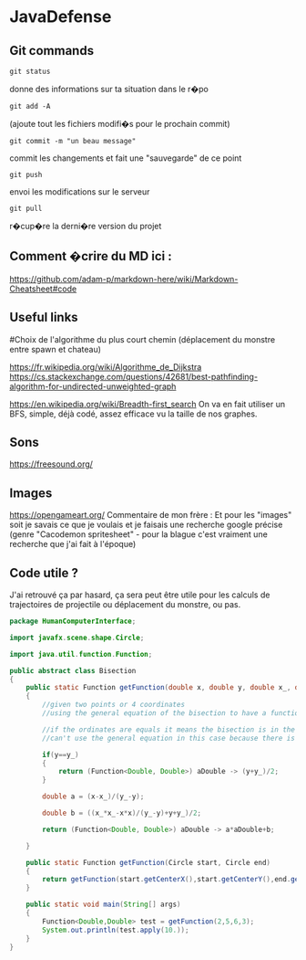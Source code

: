 # JavaDefense

## Git commands
```git
git status
```
donne des informations sur ta situation dans le r�po


```git
git add -A
```
(ajoute tout les fichiers modifi�s pour le prochain commit)


```git
git commit -m "un beau message"
```
commit les changements et fait une "sauvegarde" de ce point


```git
git push
```
envoi les modifications sur le serveur


```git
git pull
```
r�cup�re la derni�re version du projet

## Comment �crire du MD ici :
https://github.com/adam-p/markdown-here/wiki/Markdown-Cheatsheet#code

## Useful links

#Choix de l'algorithme du plus court chemin (déplacement du monstre entre spawn et chateau)

https://fr.wikipedia.org/wiki/Algorithme_de_Dijkstra 
https://cs.stackexchange.com/questions/42681/best-pathfinding-algorithm-for-undirected-unweighted-graph

https://en.wikipedia.org/wiki/Breadth-first_search
On va en fait utiliser un BFS, simple, déjà codé, assez efficace vu la taille de nos graphes.

## Sons
https://freesound.org/

## Images
https://opengameart.org/
Commentaire de mon frère : Et pour les "images" soit je savais ce que je voulais et je faisais une recherche google précise (genre "Cacodemon spritesheet" - pour la blague c'est vraiment une recherche que j'ai fait à l'époque)

## Code utile ?
J'ai retrouvé ça par hasard, ça sera peut être utile pour les calculs de trajectoires de projectile ou déplacement du monstre, ou pas.
```java
package HumanComputerInterface;

import javafx.scene.shape.Circle;

import java.util.function.Function;

public abstract class Bisection
{
    public static Function getFunction(double x, double y, double x_, double y_)
    {
        //given two points or 4 coordinates
        //using the general equation of the bisection to have a function describing the bisection

        //if the ordinates are equals it means the bisection is in the form x = d
        //can't use the general equation in this case because there is a zero-division

        if(y==y_)
        {
            return (Function<Double, Double>) aDouble -> (y+y_)/2;
        }

        double a = (x-x_)/(y_-y);

        double b = ((x_*x_-x*x)/(y_-y)+y+y_)/2;

        return (Function<Double, Double>) aDouble -> a*aDouble+b;

    }

    public static Function getFunction(Circle start, Circle end)
    {
        return getFunction(start.getCenterX(),start.getCenterY(),end.getCenterX(),end.getCenterY());
    }

    public static void main(String[] args)
    {
        Function<Double,Double> test = getFunction(2,5,6,3);
        System.out.println(test.apply(10.));
    }
}
```
